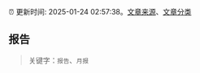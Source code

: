 :alarm_clock: 更新时间: 2025-01-24 02:57:38。[文章来源](/README.md)、[文章分类](/TAGS.md)

## 报告


> 关键字：`报告`、`月报`



